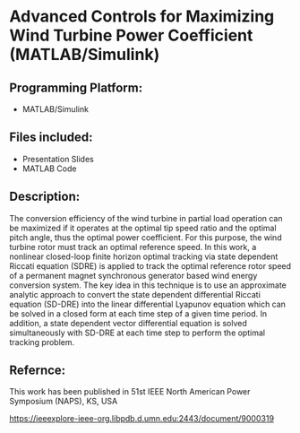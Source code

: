 # Advanced Controls for Maximizing Wind Turbine Power Coefficient (MATLAB/Simulink)

## Programming Platform:
* MATLAB/Simulink

## Files included:
* Presentation Slides
* MATLAB Code

## Description:
The conversion efficiency of the wind turbine in partial load operation can be maximized if it operates at the optimal tip speed ratio and the optimal pitch angle, thus the optimal power coefficient. For this purpose, the wind turbine rotor must track an optimal reference speed. In this work, a nonlinear closed-loop finite horizon optimal tracking via state dependent Riccati equation (SDRE) is applied to track the optimal reference rotor speed of a permanent magnet synchronous generator based wind energy conversion system. The key idea in this technique is to use an approximate analytic approach to convert the state dependent differential Riccati equation (SD-DRE) into the linear differential Lyapunov equation which can be solved in a closed form at each time step of a given time period. In addition, a state dependent vector differential equation is solved simultaneously with SD-DRE at each time step to perform the optimal tracking problem.

## Refernce:

This work has been published in 51st IEEE North American Power Symposium (NAPS), KS, USA

https://ieeexplore-ieee-org.libpdb.d.umn.edu:2443/document/9000319
